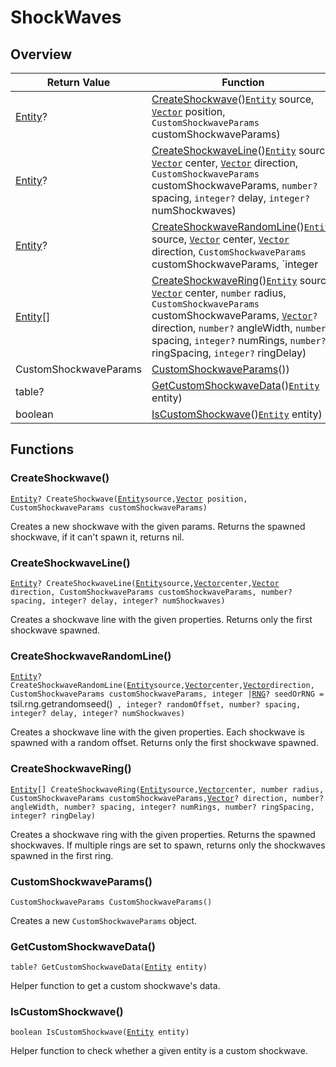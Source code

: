 # ShockWaves

## Overview

| Return Value | Function |
| - | - |
| [Entity](https://wofsauge.github.io/IsaacDocs/rep/Entity.html)? | [CreateShockwave](shockwaves.md#createshockwave)()[`Entity`](https://wofsauge.github.io/IsaacDocs/rep/Entity.html) source, [`Vector`](https://wofsauge.github.io/IsaacDocs/rep/Vector.html) position, `CustomShockwaveParams` customShockwaveParams) |
| [Entity](https://wofsauge.github.io/IsaacDocs/rep/Entity.html)? | [CreateShockwaveLine](shockwaves.md#createshockwaveline)()[`Entity`](https://wofsauge.github.io/IsaacDocs/rep/Entity.html) source, [`Vector`](https://wofsauge.github.io/IsaacDocs/rep/Vector.html) center, [`Vector`](https://wofsauge.github.io/IsaacDocs/rep/Vector.html) direction, `CustomShockwaveParams` customShockwaveParams, `number?` spacing, `integer?` delay, `integer?` numShockwaves) |
| [Entity](https://wofsauge.github.io/IsaacDocs/rep/Entity.html)? | [CreateShockwaveRandomLine](shockwaves.md#createshockwaverandomline)()[`Entity`](https://wofsauge.github.io/IsaacDocs/rep/Entity.html) source, [`Vector`](https://wofsauge.github.io/IsaacDocs/rep/Vector.html) center, [`Vector`](https://wofsauge.github.io/IsaacDocs/rep/Vector.html) direction, `CustomShockwaveParams` customShockwaveParams, `integer | `[`RNG`](https://wofsauge.github.io/IsaacDocs/rep/RNG.html)`?` seedOrRNG =  `tsil.rng.getrandomseed()` , `integer?` randomOffset, `number?` spacing, `integer?` delay, `integer?` numShockwaves) |
| [Entity](https://wofsauge.github.io/IsaacDocs/rep/Entity.html)\[] | [CreateShockwaveRing](shockwaves.md#createshockwavering)()[`Entity`](https://wofsauge.github.io/IsaacDocs/rep/Entity.html) source, [`Vector`](https://wofsauge.github.io/IsaacDocs/rep/Vector.html) center, `number` radius, `CustomShockwaveParams` customShockwaveParams, [`Vector`](https://wofsauge.github.io/IsaacDocs/rep/Vector.html)`?` direction, `number?` angleWidth, `number?` spacing, `integer?` numRings, `number?` ringSpacing, `integer?` ringDelay) |
| CustomShockwaveParams | [CustomShockwaveParams](shockwaves.md#customshockwaveparams)()) |
| table? | [GetCustomShockwaveData](shockwaves.md#getcustomshockwavedata)()[`Entity`](https://wofsauge.github.io/IsaacDocs/rep/Entity.html) entity) |
| boolean | [IsCustomShockwave](shockwaves.md#iscustomshockwave)()[`Entity`](https://wofsauge.github.io/IsaacDocs/rep/Entity.html) entity) |

## Functions

### CreateShockwave()

[`Entity`](https://wofsauge.github.io/IsaacDocs/rep/Entity.html)`? CreateShockwave(`[`Entity`](https://wofsauge.github.io/IsaacDocs/rep/Entity.html)` source, `[`Vector`](https://wofsauge.github.io/IsaacDocs/rep/Vector.html)` position, CustomShockwaveParams customShockwaveParams)`

Creates a new shockwave with the given params. 
Returns the spawned shockwave, if it can't spawn it, returns nil. 

### CreateShockwaveLine()

[`Entity`](https://wofsauge.github.io/IsaacDocs/rep/Entity.html)`? CreateShockwaveLine(`[`Entity`](https://wofsauge.github.io/IsaacDocs/rep/Entity.html)` source, `[`Vector`](https://wofsauge.github.io/IsaacDocs/rep/Vector.html)` center, `[`Vector`](https://wofsauge.github.io/IsaacDocs/rep/Vector.html)` direction, CustomShockwaveParams customShockwaveParams, number? spacing, integer? delay, integer? numShockwaves)`

Creates a shockwave line with the given properties. 
Returns only the first shockwave spawned. 

### CreateShockwaveRandomLine()

[`Entity`](https://wofsauge.github.io/IsaacDocs/rep/Entity.html)`? CreateShockwaveRandomLine(`[`Entity`](https://wofsauge.github.io/IsaacDocs/rep/Entity.html)` source, `[`Vector`](https://wofsauge.github.io/IsaacDocs/rep/Vector.html)` center, `[`Vector`](https://wofsauge.github.io/IsaacDocs/rep/Vector.html)` direction, CustomShockwaveParams customShockwaveParams, integer | `[`RNG`](https://wofsauge.github.io/IsaacDocs/rep/RNG.html)`? seedOrRNG =  `tsil.rng.getrandomseed()` , integer? randomOffset, number? spacing, integer? delay, integer? numShockwaves)`

Creates a shockwave line with the given properties. Each shockwave is spawned with a random offset. 
Returns only the first shockwave spawned. 

### CreateShockwaveRing()

[`Entity`](https://wofsauge.github.io/IsaacDocs/rep/Entity.html)`[] CreateShockwaveRing(`[`Entity`](https://wofsauge.github.io/IsaacDocs/rep/Entity.html)` source, `[`Vector`](https://wofsauge.github.io/IsaacDocs/rep/Vector.html)` center, number radius, CustomShockwaveParams customShockwaveParams, `[`Vector`](https://wofsauge.github.io/IsaacDocs/rep/Vector.html)`? direction, number? angleWidth, number? spacing, integer? numRings, number? ringSpacing, integer? ringDelay)`

Creates a shockwave ring with the given properties. 
Returns the spawned shockwaves. If multiple rings are set to spawn, returns only the shockwaves spawned in the first ring. 

### CustomShockwaveParams()

`CustomShockwaveParams CustomShockwaveParams()`

Creates a new `CustomShockwaveParams` object. 

### GetCustomShockwaveData()

`table? GetCustomShockwaveData(`[`Entity`](https://wofsauge.github.io/IsaacDocs/rep/Entity.html)` entity)`

Helper function to get a custom shockwave's data. 

### IsCustomShockwave()

`boolean IsCustomShockwave(`[`Entity`](https://wofsauge.github.io/IsaacDocs/rep/Entity.html)` entity)`

Helper function to check whether a given entity is a custom shockwave. 

